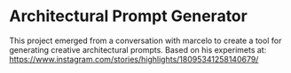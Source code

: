 # Architectural Prompt Generator

This project emerged from a conversation with marcelo to create a tool for generating creative architectural prompts. Based on his experimets at: https://www.instagram.com/stories/highlights/18095341258140679/

